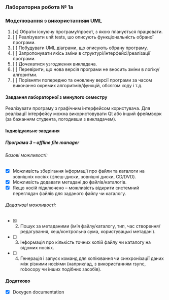 ### Лабораторна робота № 1a
### Моделювання з використанням UML

1. [x] Обрати існуючу програму/проект, з якою планується працювати.
2. [ ] Реалізувати unit tests, шо описують функціональність обраної програми.
3. [ ] Побудувати UML діаграми, що описують обрану програму.
4. [ ] Запропонувати якісь зміни в структурі/інтерфейсі/реалізації програми. 
5. [ ] Дочекатися узгодження викладача.
6. [ ] Перевірити, що нова версія програми не вносить зміни в логіку/алгоритми.
7. [ ] Порівняти попередню та оновлену версії програми за часом виконання окремих алгоритмів/функцій, обсягом коду і т.д.





#### Завдання лабораторної з минулого семестру
Реалізувати програму з графічним інтерфейсом користувача. Для реалізації інтерфейсу можна використовувати Qt або інший фреймворк (за бажанням студента, погодивши з викладачем). 

#### Індивідуальне завдання  

##### Програма 3 – offline file manager  

###### Базові можливості:  
- [x] Можливість зберігання інформації про файли та каталоги на зовнішніх носіях (флеш-диски, зовнішні диски, CD/DVD).  
- [x] Можливість додавати метадані до файлів/каталогів.  
- [x] Якщо носій підключено – можливість відкрити системний переглядач файлів для заданого файлу чи каталогу.  

###### Додаткові можливості:  
- [x] 2. Пошук за метаданими (ім’я файлу/каталогу, тип, час створення/редагування, хеш/контрольна сума, користувацькі метадані).  
- [ ] 3. Інформація про кількість точних копій файлу чи каталогу на відомих носіях.  
- [ ] 4. Генерація і запуск команд для копіювання чи синхронізації даних між різними носіями (наприклад, з використанням rsync, robocopy чи інших подібних засобів).  

#### Додатково  
- [x] Doxygen documentation